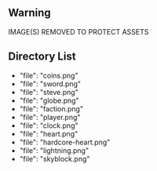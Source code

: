 ## Warning
IMAGE(S) REMOVED TO PROTECT ASSETS

## Directory List
- "file": "coins.png"
- "file": "sword.png"
- "file": "steve.png"
- "file": "globe.png"
- "file": "faction.png"
- "file": "player.png"
- "file": "clock.png"
- "file": "heart.png"
- "file": "hardcore-heart.png"
- "file": "lightning.png"
- "file": "skyblock.png"
